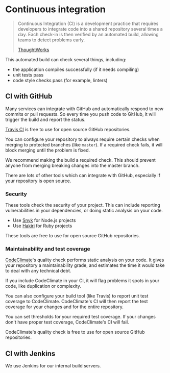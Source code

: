 # Continuous integration

> Continuous Integration (CI) is a development practice that requires developers to integrate code into a shared repository several times a day. Each check-in is then verified by an automated build, allowing teams to detect problems early.
>
> [ThoughtWorks](https://www.thoughtworks.com/continuous-integration)

This automated build can check several things, including:

- the application compiles successfully (if it needs compiling)
- unit tests pass
- code style checks pass (for example, linters)

## CI with GitHub

Many services can integrate with GitHub and automatically respond to new commits or pull requests. So every time you push code to GitHub, it will trigger the build and report the status.

[Travis CI](https://travis-ci.org/) is free to use for open source GitHub repositories.

You can configure your repository to always require certain checks when merging to protected branches (like `master`). If a required check fails, it will block merging until the problem is fixed.

We recommend making the build a required check. This should prevent anyone from merging breaking changes into the master branch.

There are lots of other tools which can integrate with GitHub, especially if your repository is open source.

### Security

These tools check the security of your project. This can include reporting vulnerabilities in your dependencies, or doing static analysis on your code.

- Use [Snyk](https://snyk.io/) for Node.js projects
- Use [Hakiri](https://hakiri.io/) for Ruby projects

These tools are free to use for open source GitHub repositories.

### Maintainability and test coverage

[CodeClimate](https://codeclimate.com/)'s quality check performs static analysis on your code. It gives your repository a maintainability grade, and estimates the time it would take to deal with any technical debt.

If you include CodeClimate in your CI, it will flag problems it spots in your code, like duplication or complexity.

You can also configure your build tool (like Travis) to report unit test coverage to CodeClimate. CodeClimate's CI will then report the test coverage for your changes and for the entire repository.

You can set thresholds for your required test coverage. If your changes don't have proper test coverage, CodeClimate's CI will fail.

CodeClimate's quality check is free to use for open source GitHub repositories.

## CI with Jenkins

We use Jenkins for our internal build servers.
